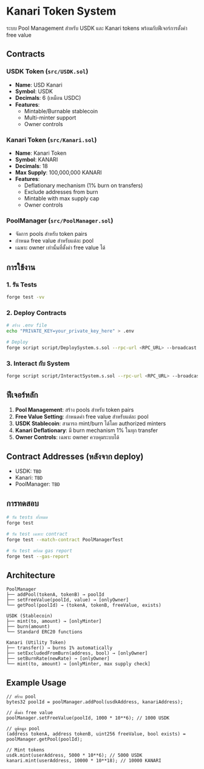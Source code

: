 # Kanari Token System

ระบบ Pool Management สำหรับ USDK และ Kanari tokens พร้อมกับฟีเจอร์การตั้งค่า free value

## Contracts

### USDK Token (`src/USDK.sol`)
- **Name**: USD Kanari
- **Symbol**: USDK  
- **Decimals**: 6 (เหมือน USDC)
- **Features**:
  - Mintable/Burnable stablecoin
  - Multi-minter support
  - Owner controls

### Kanari Token (`src/Kanari.sol`)
- **Name**: Kanari Token
- **Symbol**: KANARI
- **Decimals**: 18
- **Max Supply**: 100,000,000 KANARI
- **Features**:
  - Deflationary mechanism (1% burn on transfers)
  - Exclude addresses from burn
  - Mintable with max supply cap
  - Owner controls

### PoolManager (`src/PoolManager.sol`)
- จัดการ pools สำหรับ token pairs
- กำหนด free value สำหรับแต่ละ pool
- เฉพาะ owner เท่านั้นที่ตั้งค่า free value ได้

## การใช้งาน

### 1. รัน Tests
```bash
forge test -vv
```

### 2. Deploy Contracts
```bash
# สร้าง .env file
echo "PRIVATE_KEY=your_private_key_here" > .env

# Deploy
forge script script/DeploySystem.s.sol --rpc-url <RPC_URL> --broadcast
```

### 3. Interact กับ System
```bash
forge script script/InteractSystem.s.sol --rpc-url <RPC_URL> --broadcast
```

## ฟีเจอร์หลัก

1. **Pool Management**: สร้าง pools สำหรับ token pairs
2. **Free Value Setting**: กำหนดค่า free value สำหรับแต่ละ pool
3. **USDK Stablecoin**: สามารถ mint/burn ได้โดย authorized minters
4. **Kanari Deflationary**: มี burn mechanism 1% ในทุก transfer
5. **Owner Controls**: เฉพาะ owner ควบคุมระบบได้

## Contract Addresses (หลังจาก deploy)

- USDK: `TBD`
- Kanari: `TBD`  
- PoolManager: `TBD`

## การทดสอบ

```bash
# รัน tests ทั้งหมด
forge test

# รัน test เฉพาะ contract
forge test --match-contract PoolManagerTest

# รัน test พร้อม gas report
forge test --gas-report
```

## Architecture

```
PoolManager
├── addPool(tokenA, tokenB) → poolId
├── setFreeValue(poolId, value) → [onlyOwner]
└── getPool(poolId) → (tokenA, tokenB, freeValue, exists)

USDK (Stablecoin)
├── mint(to, amount) → [onlyMinter]
├── burn(amount)
└── Standard ERC20 functions

Kanari (Utility Token)  
├── transfer() → burns 1% automatically
├── setExcludedFromBurn(address, bool) → [onlyOwner]
├── setBurnRate(newRate) → [onlyOwner]
└── mint(to, amount) → [onlyMinter, max supply check]
```

## Example Usage

```solidity
// สร้าง pool
bytes32 poolId = poolManager.addPool(usdkAddress, kanariAddress);

// ตั้งค่า free value
poolManager.setFreeValue(poolId, 1000 * 10**6); // 1000 USDK

// ดูข้อมูล pool
(address tokenA, address tokenB, uint256 freeValue, bool exists) = poolManager.getPool(poolId);

// Mint tokens
usdk.mint(userAddress, 5000 * 10**6); // 5000 USDK
kanari.mint(userAddress, 10000 * 10**18); // 10000 KANARI
```
